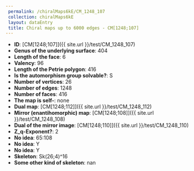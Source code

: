 ```yaml
--- 
 permalink: /chiralMaps6kE/CM_1248_107 
 collection: chiralMaps6kE
 layout: dataEntry
 title: Chiral maps up to 6000 edges - CM[1248;107]
---
```


- **ID**: [CM[1248;107]]({{ site.url }}/test/CM_1248_107)
- **Genus of the underlying surface**: 404
- **Length of the face**: 6
- **Valency**: 96
- **Length of the Petrie polygon**: 416
- **Is the automorphism group solvable?**: S
- **Number of vertices**: 26
- **Number of edges**: 1248
- **Number of faces**: 416
- **The map is self-**: none
- **Dual map**: [CM[1248;112]]({{ site.url }}/test/CM_1248_112)
- **Mirror (enantihomorphic) map**: [CM[1248;108]]({{ site.url }}/test/CM_1248_108)
- **Dual of the mirror image**: [CM[1248;110]]({{ site.url }}/test/CM_1248_110)
- **Z_q-Exponent?**: 2
- **No idea**:  65:108
- **No idea**: Y
- **No idea**: Y
- **Skeleton**: Sk(26;4)^16
- **Some other kind of skeleton**: nan
